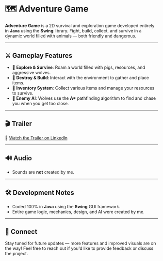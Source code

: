 # 🗺️ Adventure Game

**Adventure Game** is a 2D survival and exploration game developed entirely in **Java** using the **Swing** library.
Fight, build, collect, and survive in a dynamic world filled with animals — both friendly and dangerous.

---

## ⚔️ Gameplay Features

* 🧭 **Explore & Survive**: Roam a world filled with pigs, resources, and aggressive wolves.
* 🧱 **Destroy & Build**: Interact with the environment to gather and place items.
* 🎒 **Inventory System**: Collect various items and manage your resources to survive.
* 🧠 **Enemy AI**: Wolves use the **A\*** pathfinding algorithm to find and chase you when you get too close.

---

## 🎬 Trailer

🔗 [Watch the Trailer on LinkedIn](https://www.linkedin.com/posts/remi-chuet_java-programmer-game-activity-7051226067214163968-QVRO?utm_source=share&utm_medium=member_desktop&rcm=ACoAAD1EaqABCnci4wMsLt3JatEzCkbRMogTir8)

---

## 🔊 Audio

* Sounds are **not** created by me.

---

## 🛠️ Development Notes

* Coded 100% in **Java** using the **Swing** GUI framework.
* Entire game logic, mechanics, design, and AI were created by me.

---

## 📣 Connect

Stay tuned for future updates — more features and improved visuals are on the way!
Feel free to reach out if you'd like to provide feedback or discuss the project.
